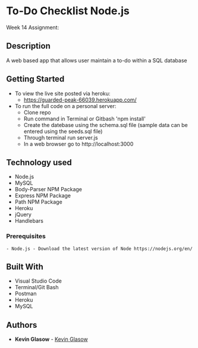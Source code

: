 # To-Do Checklist Node.js
Week 14 Assignment: 

## Description
A web based app that allows user maintain a to-do within a SQL database

## Getting Started
- To view the live site posted via heroku: 
    - https://guarded-peak-66039.herokuapp.com/
- To run the full code on a personal server:
    - Clone repo
    - Run command in Terminal or Gitbash 'npm install'
    - Create the datebase using the schema.sql file (sample data can be entered using the seeds.sql file)
    - Through terminal run server.js
    - In a web browser go to http://localhost:3000 

## Technology used
- Node.js
- MySQL
- Body-Parser NPM Package  
- Express NPM Package
- Path NPM Package
- Heroku
- jQuery
- Handlebars

### Prerequisites
```
- Node.js - Download the latest version of Node https://nodejs.org/en/
```

## Built With

* Visual Studio Code
* Terminal/Git Bash
* Postman
* Heroku
* MySQL

## Authors

* **Kevin Glasow** - [Kevin Glasow](https://github.com/kevinglasow)